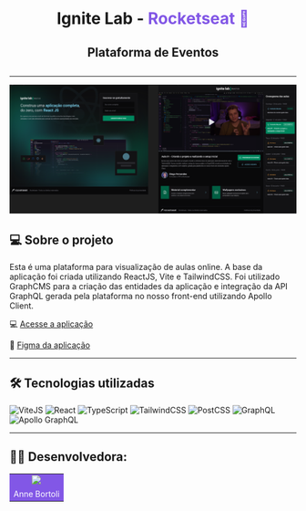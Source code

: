 <div align="center">
 <h1>Ignite Lab - <span style="color:#8257e6">Rocketseat 🚀</span></h1>
 <h2>Plataforma de Eventos<h2>
</div>

---

<img src="./src/assets/drafts.png">

## 💻 Sobre o projeto

Esta é uma plataforma para visualização de aulas online. A base da aplicação foi criada utilizando ReactJS, Vite e TailwindCSS. Foi utilizado GraphCMS para a criação das entidades da aplicação e integração da API GraphQL gerada pela plataforma no nosso front-end utilizando Apollo Client.

💻 [Acesse a aplicação](https://event-platform-ignitelab-ck8yhcmhy-annebortoli.vercel.app/)

:art: [Figma da aplicação](<https://www.figma.com/file/mwjsqzn3C0VZsjn7rvxXUA/Plataforma-de-evento---Ignite-Lab-(Community)?node-id=0%3A1>)

---

## 🛠️ Tecnologias utilizadas

![ViteJS](https://badges.aleen42.com/src/vitejs.svg)
![React](https://img.shields.io/badge/react-%2320232a.svg?logo=react&logoColor=%2361DAFB&style=for-the-badge)
![TypeScript](https://img.shields.io/badge/typescript-%23007ACC.svg?logo=typescript&logoColor=white&style=for-the-badge)
![TailwindCSS](https://img.shields.io/badge/tailwindcss-%2338B2AC.svg?logo=tailwind-css&logoColor=white&style=for-the-badge)
![PostCSS](https://badges.aleen42.com/src/postcss.svg)
![GraphQL](https://img.shields.io/badge/-GraphQL-E10098?logo=graphql&logoColor=white&style=for-the-badge)
![Apollo GraphQL](https://img.shields.io/badge/-ApolloGraphQL-311C87?logo=apollo-graphql&style=for-the-badge)

---

## 👩‍💻 Desenvolvedora:

<table>
    <tr align="center">
        <td style="background-color: #8257e6;">
            <a href="https://github.com/ANNEBORTOLI" target="_blank">
              <img src="https://avatars.githubusercontent.com/u/62453211?v=4" height="150px">
            </a>
        </td>
    </tr>
    <tr align="center" style="background-color: #8257e6;">
        <td>
        <a href="https://github.com/ANNEBORTOLI" target="_blank" style="text-decoration: none; color: #ffffff;">Anne Bortoli</a>
        </td>
    </tr>
</table>
